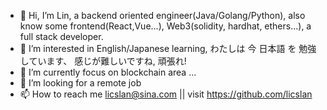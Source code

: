 - 👋 Hi, I’m Lin, a backend oriented engineer(Java/Golang/Python), also know some frontend(React,Vue...), Web3(solidity, hardhat, ethers...), a full stack developer.
- 👀 I’m interested in English/Japanese learning, わたしは 今 日本語 を 勉強 しています、 感じが難しいですね, 頑張れ!
- 🌱 I’m currently focus on blockchain area ... 
- 💞️ I’m looking for a remote job
- 📫 How to reach me licslan@sina.com || visit https://github.com/licslan

<!---
ailin-licslan/ailin-licslan is a ✨ special ✨ repository because its `README.md` (this file) appears on your GitHub profile.
You can click the Preview link to take a look at your changes.
--->

